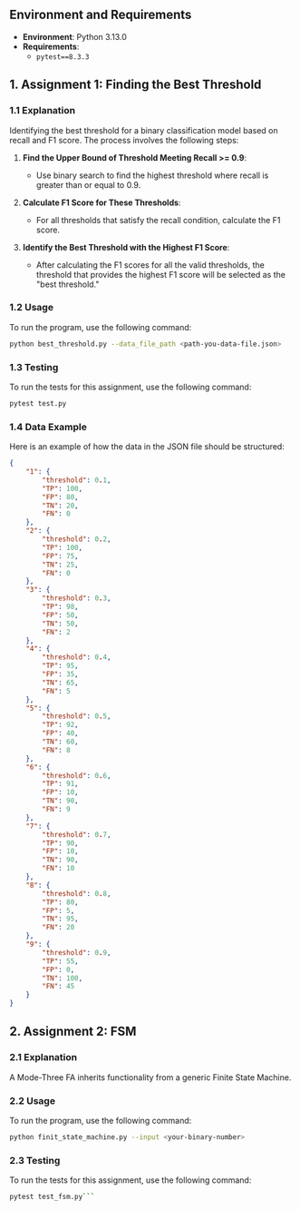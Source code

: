 ## Environment and Requirements

- **Environment**: Python 3.13.0
- **Requirements**: 
  - `pytest==8.3.3`
  
  
## 1. Assignment 1: Finding the Best Threshold

### 1.1 Explanation
Identifying the best threshold for a binary classification model based on recall and F1 score. The process involves the following steps:

1. **Find the Upper Bound of Threshold Meeting Recall >= 0.9**:
   - Use binary search to find the highest threshold where recall is greater than or equal to 0.9.

2. **Calculate F1 Score for These Thresholds**:
   - For all thresholds that satisfy the recall condition, calculate the F1 score.

3. **Identify the Best Threshold with the Highest F1 Score**:
   - After calculating the F1 scores for all the valid thresholds, the threshold that provides the highest F1 score will be selected as the "best threshold."

### 1.2 Usage
To run the program, use the following command:

```bash
python best_threshold.py --data_file_path <path-you-data-file.json>
```

### 1.3 Testing
To run the tests for this assignment, use the following command:

```bash
pytest test.py
```

### 1.4 Data Example
Here is an example of how the data in the JSON file should be structured:

```json
{
    "1": {
        "threshold": 0.1,
        "TP": 100,
        "FP": 80,
        "TN": 20,
        "FN": 0
    },
    "2": {
        "threshold": 0.2,
        "TP": 100,
        "FP": 75,
        "TN": 25,
        "FN": 0
    },
    "3": {
        "threshold": 0.3,
        "TP": 98,
        "FP": 50,
        "TN": 50,
        "FN": 2
    },
    "4": {
        "threshold": 0.4,
        "TP": 95,
        "FP": 35,
        "TN": 65,
        "FN": 5
    },
    "5": {
        "threshold": 0.5,
        "TP": 92,
        "FP": 40,
        "TN": 60,
        "FN": 8
    },
    "6": {
        "threshold": 0.6,
        "TP": 91,
        "FP": 10,
        "TN": 90,
        "FN": 9
    },
    "7": {
        "threshold": 0.7,
        "TP": 90,
        "FP": 10,
        "TN": 90,
        "FN": 10
    },
    "8": {
        "threshold": 0.8,
        "TP": 80,
        "FP": 5,
        "TN": 95,
        "FN": 20
    },
    "9": {
        "threshold": 0.9,
        "TP": 55,
        "FP": 0,
        "TN": 100,
        "FN": 45
    }
}
```

## 2. Assignment 2: FSM

### 2.1 Explanation
A Mode-Three FA inherits functionality from a generic Finite State Machine.

### 2.2 Usage
To run the program, use the following command:

```bash
python finit_state_machine.py --input <your-binary-number>
```

### 2.3 Testing
To run the tests for this assignment, use the following command:

```bash
pytest test_fsm.py```
```
